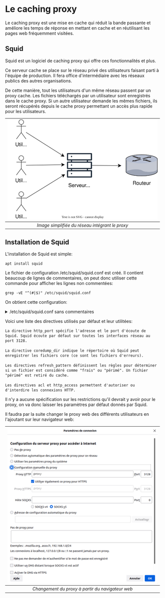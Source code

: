<head>
<link rel="stylesheet" href="css/style.css">
</head>

# Le caching proxy

Le caching proxy est une mise en cache qui réduit la bande passante et améliore les temps de réponse en mettant en cache et en réutilisant les pages web fréquemment visitées.

## Squid

Squid est un logiciel de caching proxy qui offre ces fonctionnalités et plus.

Ce serveur cache se place sur le réseau privé des utilisateurs faisant parti à l'équipe de production. Il fera office d'intermédiaire avec les réseaux publics des autres organisations.

De cette manière, tout les utilisateurs d'un même réseau passent par un proxy cache. Les fichiers téléchargés par un utilisateur sont enregistrés dans le cache proxy. Si un autre utilisateur demande les mêmes fichiers, ils seront récupérés depuis le cache proxy permettant un accès plus rapide pour les utilisateurs.

| ![Schéma cache-proxy](images/cache-proxy-schema.svg) | 
|:--:| 
| *Image simplifiée du réseau intégrant le proxy* |

## Installation de Squid

L'installation de Squid est simple:

    apt install squid

Le fichier de configuration /etc/squid/squid.conf est créé. Il contient beaucoup de lignes de commentaires, on peut donc utiliser cette commande pour afficher les lignes non commentées:

    grep -vE "^(#|$)" /etc/squid/squid.conf

On obtient cette configuration:

<details>
<summary>/etc/squid/squid.conf sans commentaires</summary>
<p>
acl localnet src 0.0.0.1-0.255.255.255  # RFC 1122 "this" network (LAN)
<br>
acl localnet src 10.0.0.0/8             # RFC 1918 local private network (LAN)
<br>
acl localnet src 100.64.0.0/10          # RFC 6598 shared address space (CGN)
<br>
acl localnet src 169.254.0.0/16         # RFC 3927 link-local (directly plugged) machines
<br>
acl localnet src 172.16.0.0/12          # RFC 1918 local private network (LAN)
<br>
acl localnet src 192.168.0.0/16         # RFC 1918 local private network (LAN)
<br>
acl localnet src fc00::/7               # RFC 4193 local private network range
<br>
acl localnet src fe80::/10              # RFC 4291 link-local (directly plugged) machines
<br>
acl SSL_ports port 443
<br>
acl Safe_ports port 80          # http
<br>
acl Safe_ports port 21          # ftp
<br>
acl Safe_ports port 443         # https
<br>
acl Safe_ports port 70          # gopher
<br>
acl Safe_ports port 210         # wais
<br>
acl Safe_ports port 1025-65535  # unregistered ports
<br>
acl Safe_ports port 280         # http-mgmt
<br>
acl Safe_ports port 488         # gss-http
<br>
acl Safe_ports port 591         # filemaker
<br>
acl Safe_ports port 777         # multiling http
<br>
http_access deny !Safe_ports
<br>
http_access deny CONNECT !SSL_ports
<br>
http_access allow localhost manager
<br>
http_access deny manager
<br>
include /etc/squid/conf.d/*.conf
<br>
http_access allow localhost
<br>
http_access deny all
<br>
http_port 3128
<br>
coredump_dir /var/spool/squid
<br>
refresh_pattern ^ftp:           1440    20%     10080
<br>
refresh_pattern ^gopher:        1440    0%      1440
<br>
refresh_pattern -i (/cgi-bin/|\?) 0     0%      0
<br>
refresh_pattern .               0       20%     4320
</p>
</details>

Voici une liste des directives utilisés par défaut et leur utilitées:

    La directive http_port spécifie l'adresse et le port d'écoute de Squid. Squid écoute par défaut sur toutes les interfaces réseau au port 3128.

    La directive coredump_dir indique le répertoire où Squid peut enregistrer les fichiers core (ce sont les fichiers d'erreurs).

    Les directives refresh_pattern définissent les règles pour déterminer si un fichier est considéré comme "frais" ou "périmé". Un fichier "périmé" est retiré du cache.

    Les directives acl et http_access permettent d'autoriser ou d'interdire les connexions HTTP.

Il n'y a aucune spécification sur les restrictions qu'il devrait y avoir pour le proxy, on va donc laisser les paramètres par défaut donnés par Squid.

Il faudra par la suite changer le proxy web des différents utilisateurs en l'ajoutant sur leur navigateur web:

| ![Schéma cache-proxy](images/web.png) | 
|:--:| 
| *Changement du proxy à partir du navigateur web* |